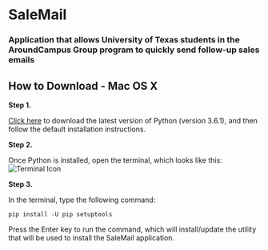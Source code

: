 # SaleMail
### Application that allows University of Texas students in the AroundCampus Group program to quickly send follow-up sales emails


## How to Download - Mac OS X

__Step 1.__ 

[Click here](https://www.python.org/ftp/python/3.6.1/python-3.6.1-macosx10.6.pkg) to download the latest version of Python (version 3.6.1), and then follow the default installation instructions.

__Step 2.__ 

Once Python is installed, open the terminal, which looks like this: 
![Terminal Icon](http://media.idownloadblog.com/wp-content/uploads/2015/01/Terminal-icon-Yosemite-220x220.png)

__Step 3.__ 

In the terminal, type the following command:
```
pip install -U pip setuptools
```
Press the Enter key to run the command, which will install/update the utility that will be used to install the SaleMail application.
